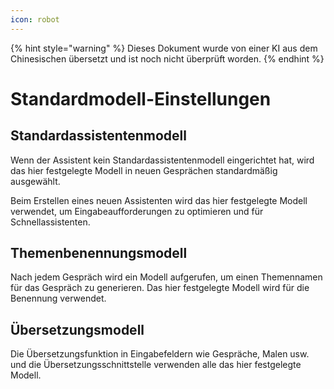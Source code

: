 ```yaml
---
icon: robot
---
```


{% hint style="warning" %}
Dieses Dokument wurde von einer KI aus dem Chinesischen übersetzt und ist noch nicht überprüft worden.
{% endhint %}

# Standardmodell-Einstellungen

## Standardassistentenmodell

Wenn der Assistent kein Standardassistentenmodell eingerichtet hat, wird das hier festgelegte Modell in neuen Gesprächen standardmäßig ausgewählt.

Beim Erstellen eines neuen Assistenten wird das hier festgelegte Modell verwendet, um Eingabeaufforderungen zu optimieren und für Schnellassistenten.

## Themenbenennungsmodell

Nach jedem Gespräch wird ein Modell aufgerufen, um einen Themennamen für das Gespräch zu generieren. Das hier festgelegte Modell wird für die Benennung verwendet.

## Übersetzungsmodell

Die Übersetzungsfunktion in Eingabefeldern wie Gespräche, Malen usw. und die Übersetzungsschnittstelle verwenden alle das hier festgelegte Modell.